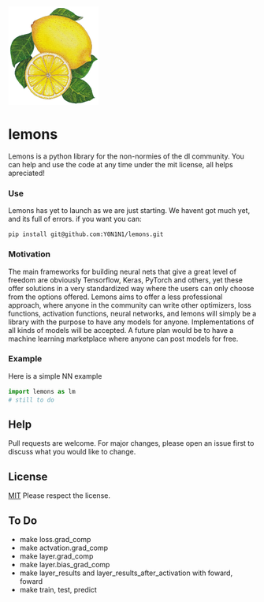 <img src="https://github.com/Y0N1N1/lemons/blob/main/docs/assets/images/lemonslogo.png?raw=true" height="200" />

# lemons

Lemons is a python library for the non-normies of the dl community. You can help and use the code at any time under the mit license, all helps apreciated! 

### Use
Lemons has yet to launch as we are just starting. We havent got much yet, and its full of errors. 
if you want you can:
```
pip install git@github.com:Y0N1N1/lemons.git
```
### Motivation
The main frameworks for building neural nets that give a great level of freedom are obviously Tensorflow, Keras, PyTorch and others, yet these offer solutions in a very standardized way where the users can only choose from the options offered. Lemons aims to offer a less professional approach, where anyone in the community can write other optimizers, loss functions, activation functions, neural networks, and lemons will simply be a library with the purpose to have any models for anyone. Implementations of all kinds of models will be accepted. A future plan would be to have a machine learning marketplace where anyone can post models for free.

### Example
Here is a simple NN example
```python
import lemons as lm 
# still to do 
```
## Help
Pull requests are welcome. For major changes, please open an issue first to discuss what you would like to change.
## License
[MIT](https://choosealicense.com/licenses/mit/)
Please respect the license.
## To Do

- make loss.grad_comp
- make actvation.grad_comp
- make layer.grad_comp
- make layer.bias_grad_comp
- make layer_results and layer_results_after_activation with foward, foward
- make train, test, predict
